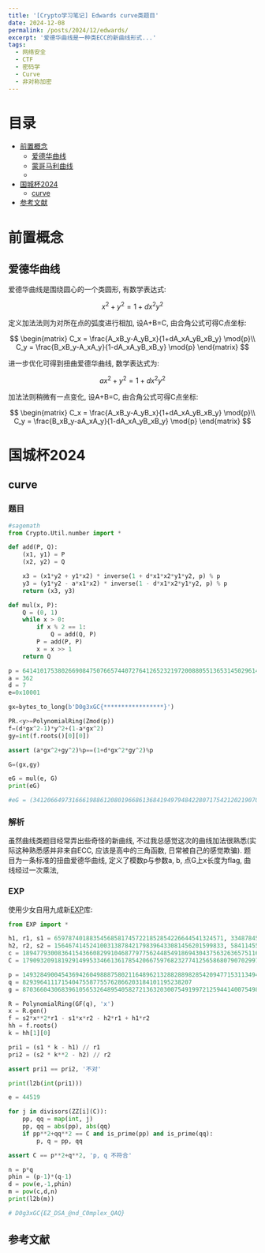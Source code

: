 ```yaml
---
title: '[Crypto学习笔记] Edwards curve类题目'
date: 2024-12-08
permalink: /posts/2024/12/edwards/
excerpt: '爱德华曲线是一种类ECC的新曲线形式...'
tags:
  - 网络安全
  - CTF
  - 密码学
  - Curve
  - 非对称加密
---
```


# 目录

- [前置概念](#前置概念)
    - [爱德华曲线](#爱德华曲线)
    - [蒙哥马利曲线](#蒙哥马利曲线)
    - 
- [国城杯2024](#国城杯2024)
    - [curve](#curve)
- [参考文献](#参考文献)

# 前置概念

## 爱德华曲线

爱德华曲线是围绕圆心的一个类圆形, 有数学表达式:

$$x^2+y^2=1+dx^2y^2$$

定义加法法则为对所在点的弧度进行相加, 设A+B=C, 由合角公式可得C点坐标:

$$
\begin{matrix}
C_x = \frac{A_xB_y-A_yB_x}{1+dA_xA_yB_xB_y} \mod{p}\\
C_y = \frac{B_xB_y-A_xA_y}{1-dA_xA_yB_xB_y} \mod{p}
\end{matrix}
$$

进一步优化可得到扭曲爱德华曲线, 数学表达式为:

$$ax^2+y^2=1+dx^2y^2$$

加法法则稍微有一点变化, 设A+B=C, 由合角公式可得C点坐标:

$$
\begin{matrix}
C_x = \frac{A_xB_y-A_yB_x}{1+dA_xA_yB_xB_y} \mod{p}\\
C_y = \frac{B_xB_y-aA_xA_y}{1-dA_xA_yB_xB_y} \mod{p}
\end{matrix}
$$

# 国城杯2024

## curve

### 题目

```python
#sagemath
from Crypto.Util.number import *

def add(P, Q):
    (x1, y1) = P
    (x2, y2) = Q

    x3 = (x1*y2 + y1*x2) * inverse(1 + d*x1*x2*y1*y2, p) % p
    y3 = (y1*y2 - a*x1*x2) * inverse(1 - d*x1*x2*y1*y2, p) % p
    return (x3, y3)

def mul(x, P):
    Q = (0, 1)
    while x > 0:
        if x % 2 == 1:
            Q = add(Q, P)
        P = add(P, P)
        x = x >> 1
    return Q

p = 64141017538026690847507665744072764126523219720088055136531450296140542176327
a = 362
d = 7
e=0x10001

gx=bytes_to_long(b'D0g3xGC{*****************}')

PR.<y>=PolynomialRing(Zmod(p))
f=(d*gx^2-1)*y^2+(1-a*gx^2)
gy=int(f.roots()[0][0])

assert (a*gx^2+gy^2)%p==(1+d*gx^2*gy^2)%p

G=(gx,gy)

eG = mul(e, G)
print(eG)

#eG = (34120664973166619886120801966861368419497948422807175421202190709822232354059, 11301243831592615312624457443883283529467532390028216735072818875052648928463)
```

### 解析

虽然曲线类题目经常弄出些奇怪的新曲线, 不过我总感觉这次的曲线加法很熟悉(实际这种熟悉感并非来自ECC, 应该是高中的三角函数, 日常被自己的感觉欺骗). 题目为一条标准的扭曲爱德华曲线,  定义了模数p与参数a, b, 点G上x长度为flag, 曲线经过一次乘法, 

### EXP

使用少女自用九成新[EXP](https://gitee.com/cryingn/exp)库:

```python
from EXP import *

h1, r1, s1 = 659787401883545685817457221852854226644541324571, 334878452864978819061930997065061937449464345411, 282119793273156214497433603026823910474682900640
h2, r2, s2 = 156467414524100313878421798396433081456201599833, 584114556699509111695337565541829205336940360354, 827371522240921066790477048569787834877112159142
c = 18947793008364154366082991046877977562448549186943043756326365751169362247521
C = 179093209181929149953346613617854206675976823277412565868079070299728290913658

p = 149328490045436942604988875802116489621328828898285420947715311349436861817490291824444921097051302371708542907256342876547658101870212721747647670430302669064864905380294108258544172347364992433926644937979367545128905469215614628012983692577094048505556341118385280805187867314256525730071844236934151633203
q = 829396411171540475587755762866203184101195238207
g = 87036604306839610565326489540582721363203007549199721259441400754982765368067012246281187432501490614633302696667034188357108387643921907247964850741525797183732941221335215366182266284004953589251764575162228404140768536534167491117433689878845912406615227673100755350290475167413701005196853054828541680397

R = PolynomialRing(GF(q), 'x')
x = R.gen()
f = s2*x**2*r1 - s1*x*r2 - h2*r1 + h1*r2
hh = f.roots()
k = hh[1][0]

pri1 = (s1 * k - h1) // r1
pri2 = (s2 * k**2 - h2) // r2

assert pri1 == pri2, '不对'

print(l2b(int(pri1)))

e = 44519

for j in divisors(ZZ[i](C)):
    pp, qq = map(int, j)
    pp, qq = abs(pp), abs(qq)
    if pp**2+qq**2 == C and is_prime(pp) and is_prime(qq):
        p, q = pp, qq

assert C == p**2+q**2, 'p, q 不符合'

n = p*q
phin = (p-1)*(q-1)
d = pow(e,-1,phin)
m = pow(c,d,n)
print(l2b(m))

# D0g3xGC{EZ_DSA_@nd_C0mplex_QAQ}  
```

## 


## 参考文献

[^DSA]: hengxinyan.NSSCTF Crypto系列--DSA[EB/OL].个人博客.<a target="_blank" href='https://hengxinyan.github.io/2023/08/10/Crypto%E7%B3%BB%E5%88%97--%5BDSA%5D/'>https://hengxinyan.github.io/2023/08/10/Crypto%E7%B3%BB%E5%88%97--%5BDSA%5D/</a>.2023.08.10
[^basectf]: basectf组委会.BaseCTF 2024官方Writeup合集[EB/OL].CSDN.https://j0zr0js7k7j.feishu.cn/docx/MS06dyLGRoHBfzxGPF1cz0VhnGh.2024.11.10
[^solutions]: 暑假作业写了没.x^2+y^2=n的整数解[EB/OL].知乎.https://zhuanlan.zhihu.com/p/668845092.2023.11.26
[^complex]: Wbuildings.国城杯2024[EB/OL].个人博客.https://wbuildings.github.io/Crypto/%E5%9B%BD%E5%9F%8E%E6%9D%AF2024/#more.2024.12.07

